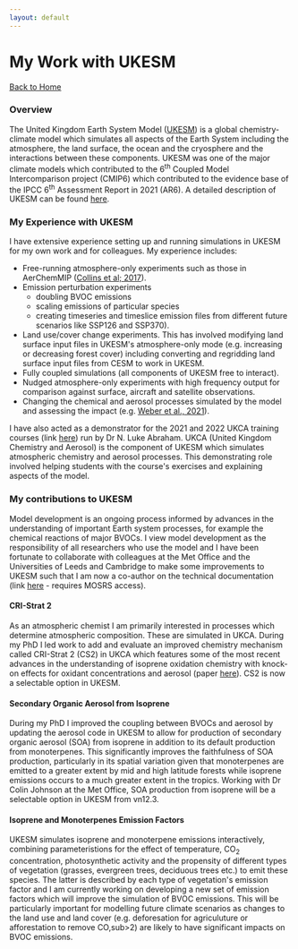 ```yaml
---
layout: default
---
```


# My Work with UKESM

[Back to Home](./)

### Overview
The United Kingdom Earth System Model ([UKESM](https://ukesm.ac.uk)) is a global chemistry-climate model which simulates all aspects of the Earth System including the atmosphere, the land surface, the ocean and the cryosphere and the interactions between these components. UKESM was one of the major climate models which contributed to the 6<sup>th</sup> Coupled Model Intercomparison project (CMIP6) which contributed to the evidence base of the IPCC 6<sup>th</sup> Assessment Report in 2021 (AR6). A detailed description of UKESM can be found [here](https://agupubs.onlinelibrary.wiley.com/doi/full/10.1029/2019MS001739). 

### My Experience with UKESM

I have extensive experience setting up and running simulations in UKESM for my own work and for colleagues. My experience includes:

- Free-running atmosphere-only experiments such as those in AerChemMIP ([Collins et al; 2017](https://gmd.copernicus.org/articles/10/585/2017/)). <br /> 
- Emission perturbation experiments 
  - doubling BVOC emissions 
  - scaling emissions of particular species 
  - creating timeseries and timeslice emission files from different future scenarios like SSP126 and SSP370).
- Land use/cover change experiments. This has involved modifying land surface input files in UKESM's atmosphere-only mode (e.g. increasing or decreasing forest cover) including converting and regridding land surface input files from CESM to work in UKESM.<br /> 
- Fully coupled simulations (all components of UKESM free to interact).  <br /> 
- Nudged atmosphere-only experiments with high frequency output for comparison against surface, aircraft and satellite observations.<br /> 
- Changing the chemical and aerosol processes simulated by the model and assessing the impact (e.g. [Weber et al., 2021](https://gmd.copernicus.org/articles/14/5239/2021/)). 

I have also acted as a demonstrator for the 2021 and 2022 UKCA training courses (link [here](https://www.ukca.ac.uk/wiki/index.php/UKCA_Chemistry_and_Aerosol_Tutorials_at_vn11.8)) run by Dr N. Luke Abraham. UKCA (United Kingdom Chemistry and Aerosol) is the component of UKESM which simulates atmospheric chemistry and aerosol processes. This demonstrating role involved helping students with the course's exercises and explaining aspects of the model.  


### My contributions to UKESM
Model development is an ongoing process informed by advances in the understanding of important Earth system processes, for example the chemical reactions of major BVOCs. I view model development as the responsibility of all researchers who use the model and I have been fortunate to collaborate with colleagues at the Met Office and the Universities of Leeds and Cambridge to make some improvements to UKESM such that I am now a co-author on the technical documentation (link [here](https://code.metoffice.gov.uk/doc/um/latest/papers/umdp_084.pdf) - requires MOSRS access).

#### CRI-Strat 2
As an atmospheric chemist I am primarily interested in processes which determine atmospheric composition. These are simulated in UKCA. During my PhD I led work to add and evaluate an improved chemistry mechanism called CRI-Strat 2 (CS2) in UKCA which features some of the most recent advances in the understanding of isoprene oxidation chemistry with knock-on effects for oxidant concentrations and aerosol (paper [here](https://gmd.copernicus.org/articles/14/5239/2021/)). CS2 is now a selectable option in UKESM. 

#### Secondary Organic Aerosol from Isoprene
During my PhD I improved the coupling between BVOCs and aerosol by updating the aerosol code in UKESM to allow for production of secondary organic aerosol (SOA) from isoprene in addition to its default production from monoterpenes. This significantly improves the faithfulness of SOA production, particularly in its spatial variation given that monoterpenes are emitted to a greater extent by mid and high latitude forests while isoprene emissions occurs to a much greater extent in the tropics. Working with Dr Colin Johnson at the Met Office, SOA production from isoprene will be a selectable option in UKESM from vn12.3. 


#### Isoprene and Monoterpenes Emission Factors 
UKESM simulates isoprene and monoterpene emissions interactively, combining parameteristions for the effect of temperature, CO<sub>2</sub> concentration, photosynthetic activity and the propensity of different types of  vegetation (grasses, evergreen trees, deciduous trees etc.) to emit these species. The latter is described by each type of vegetation's emission factor and I am currently working on developing a new set of emission factors which will improve the simulation of BVOC emissions. This will be particularly important for modelling future climate scenarios as changes to the land use and land cover (e.g. deforesation for agriculuture or afforestation to remove CO,sub>2</sub>) are likely to have significant impacts on BVOC emissions.


